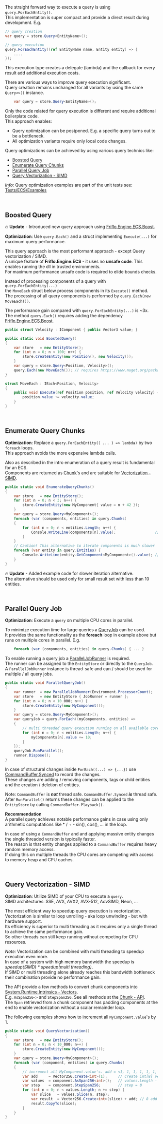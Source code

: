 
The straight forward way to execute a query is using `query.ForEachEntity()`.  
This implementation is super compact and provide a direct result during development. E.g.

```csharp
// query creation
var query = store.Query<EntityName>();

// query execution
query.ForEachEntity((ref EntityName name, Entity entity) => {
    ....
});
```
This execution type creates a delegate (lambda) and the callback for every result add additional execution costs.

There are various ways to improve query execution significant.  
Query creation remains unchanged for all variants by using the same `Query<>()` instance.  
```csharp
    var query = store.Query<EntityName>();
```
Only the code related for query execution is different and require additional boilerplate code.  
This approach enables:
- Query optimization can be postponed. E.g. a specific query turns out to be a bottleneck.
- All optimization variants require only local code changes.

Query optimizations can be achieved by using various query technics like:
- [Boosted Query](#boosted-query)
- [Enumerate Query Chunks](#enumerate-query-chunks)
- [Parallel Query Job](#parallel-query-job)
- [Query Vectorization - SIMD](#query-vectorization---simd)


*Info:* Query optimization examples are part of the unit tests see:
[Tests/ECS/Examples](https://github.com/friflo/Friflo.Engine.ECS/tree/main/src/Tests/ECS/Examples)


<br/>

## Boosted Query


🔥 **Update** - Introduced new query approach using [Friflo.Engine.ECS.Boost](https://www.nuget.org/packages/Friflo.Engine.ECS.Boost#readme-body-tab).

**Optimization**: Use `query.Each()` and a struct implementing `Execute(...)` for maximum query performance.  

This query approach is the most performant approach - except Query vectorization / SIMD.  
A unique feature of **Friflo.Engine.ECS** - it uses no **unsafe code**. This enables running the dll in trusted environments.  
For maximum performance unsafe code is required to elide bounds checks.  

Instead of processing components of a query with `query.ForEachEntity(...)`  
the `MoveEach` struct below process components in its `Execute()` method.  
The processing of all query components is performed by `query.Each(new MoveEach())`.

The performance gain compared with `query.ForEachEntity(...)` is ~3x.  
The method `query.Each()` requires adding the dependency [Friflo.Engine.ECS.Boost](https://www.nuget.org/packages/Friflo.Engine.ECS.Boost#readme-body-tab).

```cs
public struct Velocity : IComponent { public Vector3 value; }

public static void BoostedQuery()
{
    var store   = new EntityStore();
    for (int n = 0; n < 100; n++) {
        store.CreateEntity(new Position(), new Velocity());
    }
    var query = store.Query<Position, Velocity>();
    query.Each(new MoveEach()); // requires https://www.nuget.org/packages/Friflo.Engine.ECS.Boost
}

struct MoveEach : IEach<Position, Velocity>
{
    public void Execute(ref Position position, ref Velocity velocity) {
        position.value += velocity.value;
    }
} 
```

<br/>


## Enumerate Query Chunks

**Optimization**: Replace a `query.ForEachEntity(( ... ) => lambda)` by two `foreach` loops.  
This approach avoids the more expensive lambda calls.

Also as described in the intro enumeration of a query result is fundamental for an ECS.  
Components are returned as [Chunk](https://github.com/friflo/Friflo.Engine-docs/blob/main/api/Chunk_T_.md)'s and are suitable for
[Vectorization - SIMD](https://en.wikipedia.org/wiki/Single_instruction,_multiple_data).

```csharp
public static void EnumerateQueryChunks()
{
    var store   = new EntityStore();
    for (int n = 0; n < 3; n++) {
        store.CreateEntity(new MyComponent{ value = n + 42 });
    }
    var query = store.Query<MyComponent>();
    foreach (var (components, entities) in query.Chunks)
    {
        for (int n = 0; n < entities.Length; n++) {
            Console.WriteLine(components[n].value);                  // > 42  43  44
        }
    }
    // Caution! This alternative to iterate components is much slower
    foreach (var entity in query.Entities) {
        Console.WriteLine(entity.GetComponent<MyComponent>().value); // > 42  43  44
    }
}
```
🔥 **Update** - Added example code for slower iteration alternative.  
The alternative should be used only for small result set with less than 10 entities.

<br/>


## Parallel Query Job

**Optimization**: Execute a `query` on multiple CPU cores in parallel.

To minimize execution time for large queries a [QueryJob](https://github.com/friflo/Friflo.Engine-docs/blob/main/api/QueryJob.md) can be used.  
It provides the same functionality as the **foreach** loop in example above but runs on multiple cores in parallel. E.g.
```csharp
    foreach (var (components, entities) in query.Chunks) { ... }
```
To enable running a query job a [ParallelJobRunner](https://github.com/friflo/Friflo.Engine-docs/blob/main/api/ParallelJobRunner.md) is required.  
The runner can be assigned to the `EntityStore` or directly to the `QueryJob`.  
A `ParallelJobRunner` instance is thread-safe and can / should be used for multiple / all query jobs.

```csharp
public static void ParallelQueryJob()
{
    var runner  = new ParallelJobRunner(Environment.ProcessorCount);
    var store   = new EntityStore { JobRunner = runner };
    for (int n = 0; n < 10_000; n++) {
        store.CreateEntity(new MyComponent());
    }
    var query = store.Query<MyComponent>();
    var queryJob = query.ForEach((myComponents, entities) =>
    {
        // multi threaded query execution running on all available cores
        for (int n = 0; n < entities.Length; n++) {
            myComponents[n].value += 10;
        }
    });
    queryJob.RunParallel();
    runner.Dispose();
}
```
In case of structural changes inside `ForEach((...) => {...})` use
[CommandBuffer.Synced](https://github.com/friflo/Friflo.Engine-docs/blob/main/api/CommandBuffer.Synced.md)
to record the changes.  
These changes are adding / removing components, tags or child entities and the creation / deletion of entities.

Note: `CommandBuffer` is **_not_** thread safe. `CommandBuffer.Synced` **_is_** thread safe.  
After `RunParallel()` returns these changes can be applied to the `EntityStore` by calling `CommandBuffer.Playback()`.

**Recommendation**  
A parallel query achieves notable performance gains in case using only arithmetic computations like * / + - sin(), cos(), ... in the loop.  

In case of using a `CommandBuffer` and and applying massive entity changes the single threaded version is typically faster.  
The reason is that entity changes applied to a `CommandBuffer` requires heavy random memory access.  
If doing this on multiple threads the CPU cores are competing with access to memory heap and CPU caches.

<br/>


## Query Vectorization - SIMD

**Optimization**: Utilize SIMD of your CPU to execute a `query`.  
SIMD architectures: SSE, AVX, AVX2, AVX-512, AdvSIMD, Neon, ...

The most efficient way to speedup query execution is vectorization.  
Vectorization is similar to loop unrolling - aka loop unwinding - but with hardware support.  
Its efficiency is superior to multi threading as it requires only a single thread to achieve the same performance gain.  
So other threads can still keep running without competing for CPU resources.  

*Note:* Vectorization can be combined with multi threading to speedup execution even more.  
In case of a system with high memory bandwidth the speedup is *speedup(SIMD) * speedup(multi threading)*.  
If SIMD or multi threading alone already reaches this bandwidth bottleneck their combination provide no performance gain.

The API provide a few methods to convert chunk components into [System.Runtime.Intrinsics - Vectors](https://learn.microsoft.com/en-us/dotnet/api/system.runtime.intrinsics).  
E.g. `AsSpan256<>` and `StepSpan256`. See all methods at the [Chunk - API](https://github.com/friflo/Friflo.Engine-docs/blob/main/api/Chunk_T_.md).  
The `Span` retrieved from a  chunk component has padding components at the end to enable vectorization without a scalar remainder loop.

The following examples shows how to increment all `MyComponent.value`'s by 1.  

```csharp
public static void QueryVectorization()
{
    var store   = new EntityStore();
    for (int n = 0; n < 10_000; n++) {
        store.CreateEntity(new MyComponent());
    }
    var query = store.Query<MyComponent>();
    foreach (var (component, entities) in query.Chunks)
    {
        // increment all MyComponent.value's. add = <1, 1, 1, 1, 1, 1, 1, 1>
        var add     = Vector256.Create<int>(1);     // create int[8] vector - all values = 1
        var values  = component.AsSpan256<int>();   // values.Length - multiple of 8
        var step    = component.StepSpan256;        // step = 8
        for (int n = 0; n < values.Length; n += step) {
            var slice   = values.Slice(n, step);
            var result  = Vector256.Create<int>(slice) + add; // 8 add ops in one CPU cycle
            result.CopyTo(slice);
        }
    }
}
```
<br/>